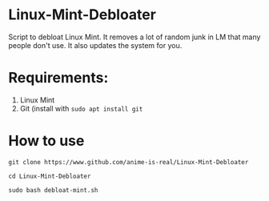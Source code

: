 # Linux-Mint-Debloater
Script to debloat Linux Mint. It removes a lot of random junk in LM that many people don't use. It also updates the system for you. 

# Requirements:
1. Linux Mint
2. Git (install with `sudo apt install git`

# How to use
`git clone https://www.github.com/anime-is-real/Linux-Mint-Debloater`

`cd Linux-Mint-Debloater`

`sudo bash debloat-mint.sh`


